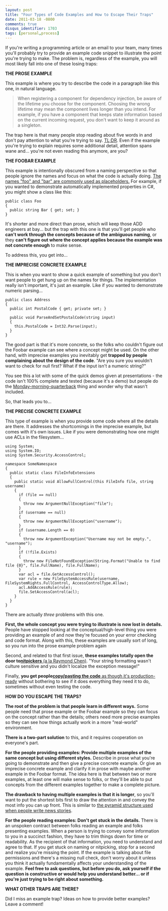 ```yaml
---
layout: post
title: "Four Types of Code Examples and How to Escape Their Traps"
date: 2011-03-18 -0800
comments: true
disqus_identifier: 1703
tags: [personal,process]
---
```

If you're writing a programming article or an email to your team, many
times you'll probably try to provide an example code snippet to
illustrate the point you're trying to make. The problem is, regardless
of the example, you will most likely fall into one of these losing
traps:

**THE PROSE EXAMPLE**

This example is where you try to describe the code in a paragraph like
this one, in natural language.

> When registering a component for dependency injection, be aware of the
> lifetime you choose for the component. Choosing the wrong lifetime may
> mean the component lives longer than you intend. For example, if you
> have a component that keeps state information based on the current
> incoming request, you don't want to keep it around as a singleton.

The trap here is that many people stop reading about five words in and
don't pay attention to what you're trying to say.
[TL;DR](http://en.wikipedia.org/wiki/Wikipedia:Too_long;_didn%27t_read).
Even if the example you're trying to explain requires some additional
detail, attention spans wane and... you're not even reading this
anymore, are you?

**THE FOOBAR EXAMPLE**

This example is intentionally obscured from a naming perspective so that
people ignore the names and focus on what the code is actually doing.
[The names "foo" and "bar" are commonly used as
placeholders.](http://en.wikipedia.org/wiki/Foobar) For example, if you
wanted to demonstrate automatically implemented properties in C#, you
might show a class like this:

    public class Foo
    {
      public string Bar { get; set; }
    }

It's shorter and more direct than prose, which will keep those ADD
engineers at bay... but the trap with this one is that you'll get people
who **can't work through the concepts because of the ambiguous naming**,
or they **can't figure out where the concept applies because the example
was not concrete enough** to make sense.

To address this, you get into...

**THE IMPRECISE CONCRETE EXAMPLE**

This is when you want to show a quick example of something but you don't
want people to get hung up on the names for things. The implementation
really isn't important, it's just an example. Like if you wanted to
demonstrate numeric parsing...

    public class Address
    {
      public int PostalCode { get; private set; }

      public void ParseAndSetPostalCode(string input)
      {
        this.PostalCode = Int32.Parse(input);
      }
    }

The good part is that it's more concrete, so the folks who couldn't
figure out the Foobar example can see where a concept might be used. On
the other hand, with imprecise examples you inevitably get **trapped by
people complaining about the design of the code**. "Are you sure you
wouldn't want to check for null first? What if the input isn't a numeric
string?"

You see this a lot with some of the quick demos given at presentations -
the code isn't 100% complete and tested (because it's a demo) but people
do the
[Monday-morning-quarterback](http://en.wikipedia.org/wiki/List_of_sports_idioms#M)
thing and wonder why that wasn't included.

So, that leads you to...

**THE PRECISE CONCRETE EXAMPLE**

This type of example is when you provide some code where all the details
are there. It addresses the shortcomings in the imprecise example, but
comes with it's own issues. Like if you were demonstrating how one might
use ACLs in the filesystem...

    using System;
    using System.IO;
    using System.Security.AccessControl;

    namespace SomeNamespace
    {
      public static class FileInfoExtensions
      {
        public static void AllowFullControl(this FileInfo file, string username)
        {
          if (file == null)
          {
            throw new ArgumentNullException("file");
          }
          if (username == null)
          {
            throw new ArgumentNullException("username");
          }
          if (username.Length == 0)
          {
            throw new ArgumentException("Username may not be empty.", "username");
          }
          if (!file.Exists)
          {
            throw new FileNotFoundException(String.Format("Unable to find file {0}", file.FullName), file.FullName);
          }
          var acl = file.GetAccessControl();
          var rule = new FileSystemAccessRule(username, FileSystemRights.FullControl, AccessControlType.Allow);
          acl.AddAccessRule(rule);
          file.SetAccessControl(acl);
        }
      }
    }

There are actually *three* problems with this one.

**First, the whole concept you were trying to illustrate is now lost in
details.** People have stopped looking at the conceptual/high-level
thing you were providing an example of and now they're focused on your
error checking and code format. Along with this, these examples are
usually sort of long, so you run into the prose example problem again

Second, and related to that first issue, **these examples totally open
the door to**[**nitpickers** (a la Raymond
Chen)](http://blogs.msdn.com/b/oldnewthing/archive/2008/01/30/7315957.aspx).
"Your string formatting wasn't culture sensitive and you didn't localize
the exception message!"

Finally, **you get people**[**copy/pasting the code** as though it's
production-ready](http://www.codinghorror.com/blog/2009/05/the-bathroom-wall-of-code.html)
without bothering to see if it does everything they need it to do,
sometimes without even testing the code.

**HOW DO YOU ESCAPE THE TRAPS?**

**The root of the problem is that people learn in different ways.** Some
people need that prose example or the Foobar example so they can focus
on the concept rather than the details; others need more precise
examples so they can see how things actually work in a more "real-world"
environment.

**There is a two-part solution** to this, and it requires cooperation on
everyone's part.

**For the people providing examples: Provide multiple examples of the
same concept but using different styles.** Describe in prose what you're
going to demonstrate and then give a precise concrete example. Or give
an imprecise concrete example and clarify it in prose with maybe another
example in the Foobar format. The idea here is that between two or more
examples, at least one will make sense to folks, or they'll be able to
put concepts from the different examples together to make a complete
picture.

**The drawback to having multiple examples is that it is longer**, so
you'll want to put the shortest bits first to draw the attention in and
convey the most info you can up front. This is similar to [the pyramid
structure used when people write news
stories](http://journalism.about.com/od/writing/a/storystructure.htm).

**For the people reading examples: Don't get stuck in the details.**
There is an unspoken contract between folks reading an example and folks
presenting examples. When a person is trying to convey some information
to you in a succinct fashion, they have to trim things down for time or
readability. As the recipient of that information, you need to
understand and agree to that. If you get stuck on naming or nitpicking,
stop for a second and realize you're missing the point. If the example
is talking about file permissions and there's a missing null check,
don't worry about it unless you think it actually fundamentally affects
your understanding of the example. **Feel free to ask questions, but
before you do, ask yourself if the question is constructive or would
help you understand better... or if you're just trying to be right about
something.**

**WHAT OTHER TRAPS ARE THERE?**

Did I miss an example trap? Ideas on how to provide better examples?
Leave a comment!

